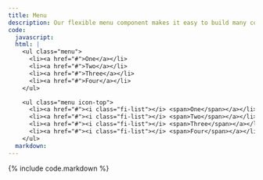 ```yaml
---
title: Menu
description: Our flexible menu component makes it easy to build many common navigation patterns, all with the same markup.
code:
  javascript:
  html: |
    <ul class="menu">
      <li><a href="#">One</a></li>
      <li><a href="#">Two</a></li>
      <li><a href="#">Three</a></li>
      <li><a href="#">Four</a></li>
    </ul>

    <ul class="menu icon-top">
      <li><a href="#"><i class="fi-list"></i> <span>One</span></a></li>
      <li><a href="#"><i class="fi-list"></i> <span>Two</span></a></li>
      <li><a href="#"><i class="fi-list"></i> <span>Three</span></a></li>
      <li><a href="#"><i class="fi-list"></i> <span>Four</span></a></li>
    </ul>
  markdown:
---
```

{% include code.markdown %}
